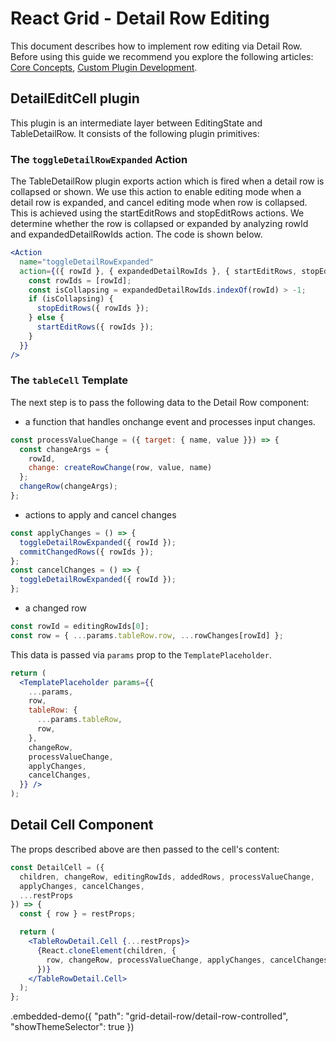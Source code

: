 # React Grid - Detail Row Editing

This document describes how to implement row editing via Detail Row. Before using this guide we recommend you explore the following articles: [Core Concepts](../../../core/docs/guides/fundamentals.md), [Custom Plugin Development](./custom-plugin-development.md).

## DetailEditCell plugin
This plugin is an intermediate layer between EditingState and TableDetailRow. It consists of the following plugin primitives:

### The `toggleDetailRowExpanded` Action
The TableDetailRow plugin exports action which is fired when a detail row is collapsed or shown. We use this action to enable editing mode when a detail row is expanded, and cancel editing mode when row is collapsed. This is achieved using the startEditRows and stopEditRows actions. We determine whether the row is collapsed or expanded by analyzing rowId and expandedDetailRowIds action. The code is shown below.

```jsx
<Action
  name="toggleDetailRowExpanded"
  action={({ rowId }, { expandedDetailRowIds }, { startEditRows, stopEditRows }) => {
    const rowIds = [rowId];
    const isCollapsing = expandedDetailRowIds.indexOf(rowId) > -1;
    if (isCollapsing) {
      stopEditRows({ rowIds });
    } else {
      startEditRows({ rowIds });
    }
  }}
/>
```

### The `tableCell` Template
The next step is to pass the following data to the Detail Row component:
  - a function that handles onchange event and processes input changes.
```js
const processValueChange = ({ target: { name, value }}) => {
  const changeArgs = {
    rowId,
    change: createRowChange(row, value, name)
  };
  changeRow(changeArgs);
};
```

   - actions to apply and cancel changes
```js
const applyChanges = () => {
  toggleDetailRowExpanded({ rowId });
  commitChangedRows({ rowIds });
};
const cancelChanges = () => {
  toggleDetailRowExpanded({ rowId });
};
```

   - a changed row
```js
const rowId = editingRowIds[0];
const row = { ...params.tableRow.row, ...rowChanges[rowId] };
```

This data is passed via `params` prop to the `TemplatePlaceholder`.
```jsx
return (
  <TemplatePlaceholder params={{
    ...params,
    row,
    tableRow: {
      ...params.tableRow,
      row,
    },
    changeRow,
    processValueChange,
    applyChanges,
    cancelChanges,
  }} />
);
```

## Detail Cell Component
The props described above are then passed to the cell's content:
```jsx
const DetailCell = ({
  children, changeRow, editingRowIds, addedRows, processValueChange,
  applyChanges, cancelChanges,
  ...restProps
}) => {
  const { row } = restProps;

  return (
    <TableRowDetail.Cell {...restProps}>
      {React.cloneElement(children, {
        row, changeRow, processValueChange, applyChanges, cancelChanges,
      })}
    </TableRowDetail.Cell>
  );
};
```

.embedded-demo({ "path": "grid-detail-row/detail-row-controlled", "showThemeSelector": true })
